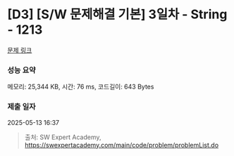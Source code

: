 # [D3] [S/W 문제해결 기본] 3일차 - String - 1213 

[문제 링크](https://swexpertacademy.com/main/code/problem/problemDetail.do?contestProbId=AV14P0c6AAUCFAYi) 

### 성능 요약

메모리: 25,344 KB, 시간: 76 ms, 코드길이: 643 Bytes

### 제출 일자

2025-05-13 16:37



> 출처: SW Expert Academy, https://swexpertacademy.com/main/code/problem/problemList.do